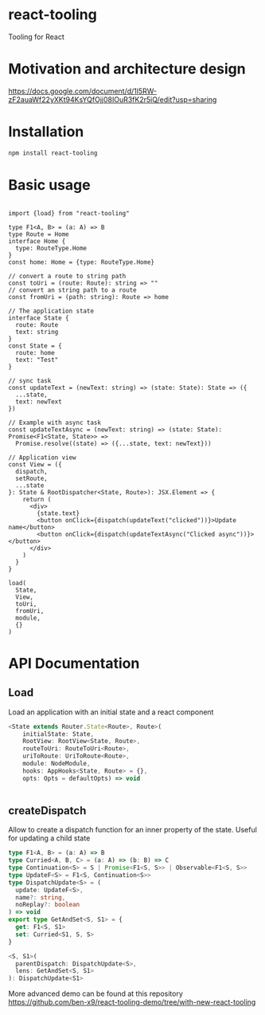 # react-tooling
Tooling for React

# Motivation and architecture design

https://docs.google.com/document/d/1l5RW-zF2auaWf22yXKt94KsYQfOjj08IOuR3fK2r5iQ/edit?usp=sharing

# Installation
```sh
npm install react-tooling
```

# Basic usage

```tsx

import {load} from "react-tooling"

type F1<A, B> = (a: A) => B
type Route = Home
interface Home {
  type: RouteType.Home
}
const home: Home = {type: RouteType.Home}

// convert a route to string path
const toUri = (route: Route): string => ""
// convert an string path to a route
const fromUri = (path: string): Route => home

// The application state
interface State {
  route: Route
  text: string
}
const State = {
  route: home
  text: "Test"
}

// sync task
const updateText = (newText: string) => (state: State): State => ({
  ...state,
  text: newText
})

// Example with async task
const updateTextAsync = (newText: string) => (state: State): Promise<F1<State, State>> =>
  Promise.resolve((state) => ({...state, text: newText}))

// Application view
const View = ({
  dispatch,
  setRoute,
  ...state
}: State & RootDispatcher<State, Route>): JSX.Element => {
    return (
      <div>
        {state.text}
        <button onClick={dispatch(updateText("clicked"))}>Update name</button>
        <button onClick={dispatch(updateTextAsync("Clicked async"))}></button>
      </div>
    )
  }
}

load(
  State,
  View,
  toUri,
  fromUri,
  module,
  {}
)
```

# API Documentation

## Load

Load an application with an initial state and a react component

```ts
<State extends Router.State<Route>, Route>(
    initialState: State,
    RootView: RootView<State, Route>,
    routeToUri: RouteToUri<Route>,
    uriToRoute: UriToRoute<Route>,
    module: NodeModule,
    hooks: AppHooks<State, Route> = {},
    opts: Opts = defaultOpts) => void
    
 ```
 
## createDispatch

Allow to create a dispatch function for an inner property of the state.
Useful for updating a child state

```ts
type F1<A, B> = (a: A) => B
type Curried<A, B, C> = (a: A) => (b: B) => C
type Continuation<S> = S | Promise<F1<S, S>> | Observable<F1<S, S>>
type UpdateF<S> = F1<S, Continuation<S>>
type DispatchUpdate<S> = (
  update: UpdateF<S>,
  name?: string,
  noReplay?: boolean
) => void
export type GetAndSet<S, S1> = {
  get: F1<S, S1>
  set: Curried<S1, S, S>
}

<S, S1>(
  parentDispatch: DispatchUpdate<S>,
  lens: GetAndSet<S, S1>
): DispatchUpdate<S1>
```
 
More advanced demo can be found at this repository https://github.com/ben-x9/react-tooling-demo/tree/with-new-react-tooling
